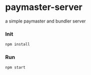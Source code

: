 # paymaster-server
a simple paymaster and bundler server


### **Init**
```bash
npm install
```

### **Run**
```bash
npm start
```
